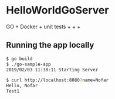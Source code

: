 # HelloWorldGoServer
GO + Docker + unit tests + + +


## Running the app locally

```bash
$ go build
$ ./go-sample-app
2019/02/03 11:38:11 Starting Server
```

```bash
$ curl http://localhost:8080?name=Nofar
Hello, Nofar
Test1
``` 

  
   
   
    
         
          
               
 
   
  
